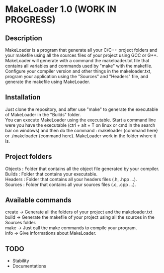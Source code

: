 # MakeLoader 1.0 (WORK IN PROGRESS)

## Description
MakeLoader is a program that generate all your C/C++ project folders and your makefile 
using all the sources files of your project using GCC or G++.
<br/>
MakeLoader will generate with a command the makeloader.txt file that contains all variables 
and commands used by "make" with the makefile.
<br/>
Configure your compiler version and other things in the makeloader.txt,
program your application using the "Sources" and "Headers" file, and generate 
the makefile using MakeLoader.

## Installation
Just clone the repository, and after use "make" to generate the executable of MakeLoader
in the "Builds" folder.
<br/>
You can execute MakeLoader using the executable.
Start a command line were you have the executable (ctrl + alt + T on linux or cmd in the search bar on windows)
and then do the command : makeloader {command here} or ./makeloader {command here}.
MakeLoader work in the folder where it is.

## Project folders
Objects : Folder that contains all the object file generated by your compiler.<br/>
Builds : Folder that contains your executable.<br/>
Headers : Folder that contains all your headers files (.h, .hpp ...).<br/>
Sources : Folder that contains all your sources files (.c, .cpp ...).<br/>

## Available commands
create -> Generate all the folders of your project and the makeloader.txt
<br/>
build -> Generate the makefile of your project using all the sources in the Sources folder.
<br/>
make -> Just call the make commands to compile your program.
<br/>
info -> Give informations about MakeLoader.

## TODO
* Stability
* Documentations